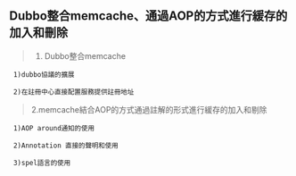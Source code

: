 ## Dubbo整合memcache、通過AOP的方式進行緩存的加入和刪除
> 1. Dubbo整合memcache

     1)dubbo協議的擴展

     2)在註冊中心直接配置服務提供註冊地址
> 2.memcache結合AOP的方式通過註解的形式進行緩存的加入和剔除

     1)AOP around通知的使用

     2)Annotation 直接的聲明和使用

     3)spel語言的使用


